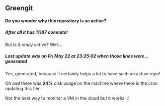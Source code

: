 ## Greengit

#### Do you wonder why this repository is so active?

##### After all it has 11187 commits!

But is it *really* active? Well...

##### Last update was on Fri May 22 at 23:25:02 when those lines were... generated

Yes, generated, because it certainly helps a lot to have such an active repo!

Oh and there was **24%** disk usage on the machine
where there is the cron updating this file.

Not the best way to monitor a VM in the cloud but it works! :)

